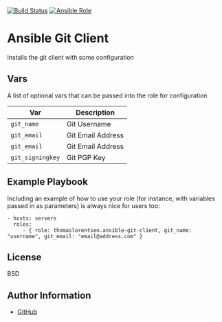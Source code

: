 [![Build Status](https://travis-ci.org/thomaslorentsen/ansible-git-client.svg?branch=master)](https://travis-ci.org/thomaslorentsen/ansible-git-client)
[![Ansible Role](https://img.shields.io/ansible/role/19713.svg)](https://galaxy.ansible.com/thomaslorentsen/ansible-git-client/)

Ansible Git Client
=========

Installs the git client with some configuration

Vars
------------

A list of optional vars that can be passed into the role for configuration


| Var | Description |
| --- | --- |
| ```git_name``` | Git Username |
| ```git_email``` | Git Email Address |
| ```git_email``` | Git Email Address |
| ```git_signingkey``` | Git PGP Key |

Example Playbook
----------------

Including an example of how to use your role (for instance, with variables passed in as parameters) is always nice for users too:

    - hosts: servers
      roles:
         - { role: thomaslorentsen.ansible-git-client, git_name: "username", git_email: "email@address.com" }

License
-------

BSD

Author Information
------------------

- [GitHub](https://github.com/thomaslorentsen)

